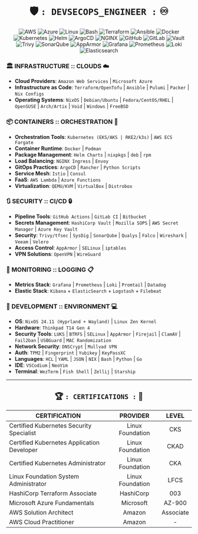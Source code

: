 <div align="center">

# 🛡️ ` : DEVSECOPS_ENGINEER : ` ♾️

![AWS](https://img.shields.io/badge/-Amazon_Web_Services-232F3E?style=flat-square&logo=amazonwebservices&logoColor=white)
![Azure](https://custom-icon-badges.demolab.com/badge/Microsoft%20Azure-0089D6?logo=msazure&logoColor=white)
![Linux](https://img.shields.io/badge/-Linux-FCC624?style=flat-square&logo=linux&logoColor=black)
![Bash](https://img.shields.io/badge/-Bash-4EAA25?style=flat-square&logo=gnu-bash&logoColor=white)
![Terraform](https://img.shields.io/badge/-Terraform-7B42BC?style=flat-square&logo=terraform&logoColor=white)
![Ansible](https://img.shields.io/badge/-Ansible-EE0000?style=flat-square&logo=ansible&logoColor=white)
![Docker](https://img.shields.io/badge/-Docker-2496ED?style=flat-square&logo=docker&logoColor=white)
![Kubernetes](https://img.shields.io/badge/-Kubernetes-326CE5?style=flat-square&logo=kubernetes&logoColor=white)
![Helm](https://img.shields.io/badge/-Helm-0F1689?style=flat-square&logo=helm&logoColor=white)
![ArgoCD](https://img.shields.io/badge/-ArgoCD-EF7B4D?style=flat-square&logo=argo&logoColor=white)
![NGINX](https://img.shields.io/badge/-NGINX-009639?style=flat-square&logo=nginx&logoColor=white)
![GitHub](https://img.shields.io/badge/-GitHub_Actions-181717?style=flat-square&logo=github&logoColor=white)
![GitLab](https://img.shields.io/badge/-GitLab_CI-FCA121?style=flat-square&logo=gitlab&logoColor=white)
![Vault](https://img.shields.io/badge/-HashiCorp_Vault-000000?style=flat-square&logo=vault&logoColor=white)
![Trivy](https://img.shields.io/badge/-Trivy-1904DA?style=flat&logo=trivy&logoColor=white)
![SonarQube](https://img.shields.io/badge/-SonarQube-4E9BCD?style=flat-square&logo=sonarqube&logoColor=white)
![AppArmor](https://img.shields.io/badge/-AppArmor-3C6EB4?style=flat-square&logo=apparmor&logoColor=white)
![Grafana](https://img.shields.io/badge/-Grafana-F46800?style=flat-square&logo=grafana&logoColor=white)
![Prometheus](https://img.shields.io/badge/-Prometheus-E6522C?style=flat-square&logo=prometheus&logoColor=white)
![Loki](https://img.shields.io/badge/-Loki-F5A800?style=flat-square&logo=grafana&logoColor=white)
![Elasticsearch](https://img.shields.io/badge/-ELK_Stack-005571?style=flat-square&logo=elasticsearch&logoColor=white)

</div>

### 🏛️ INFRASTRUCTURE :: CLOUDS ☁️
- **Cloud Providers**: `Amazon Web Services` | `Microsoft Azure`
- **Infrastructure as Code**: `Terraform/OpenTofu` | `Ansible` | `Pulumi` | `Packer` | `Nix Configs`
- **Operating Systems**: `NixOS` | `Debian/Ubuntu` | `Fedora/CentOS/RHEL` | `OpenSUSE` | `Arch/Artix` | `Void` | `Windows` | `FreeBSD`

### 📦 CONTAINERS :: ORCHESTRATION 🐋
- **Orchestration Tools**: `Kubernetes (EKS/AKS | RKE2/k3s)` | `AWS ECS Fargate`
- **Container Runtime**: `Docker` | `Podman`
- **Package Management**: `Helm Charts` | `nixpkgs` | `deb` | `rpm`
- **Load Balancing**: `NGINX Ingress` | `Envoy`
- **GitOps Practices**: `ArgoCD` | `Rancher` | `Python Scripts`
- **Service Mesh**: `Istio` | `Consul`
- **FaaS**: `AWS Lambda` | `Azure Functions`
- **Virtualization**: `QEMU/KVM` | `VirtualBox` | `Distrobox`

### 🔃 SECURITY :: CI/CD 🔒
- **Pipeline Tools**: `GitHub Actions` | `GitLab CI` | `Bitbucket`
- **Secrets Management**: `HashiCorp Vault` | `Mozilla SOPS` | `AWS Secret Manager` | `Azure Key Vault`
- **Security**: `Trivy/tfsec` | `SysDig` | `SonarQube` | `Qualys` | `Falco` | `Wireshark` | `Veeam`  | `Velero`
- **Access Control**: `AppArmor` | `SELinux` | `iptables`
- **VPN Solutions**: `OpenVPN` | `WireGuard`

### 📶 MONITORING :: LOGGING 📋
- **Metrics Stack**: `Grafana` | `Prometheus` | `Loki` | `Promtail` | `Datadog`
- **Elastic Stack**: `Kibana` + `ElasticSearch` + `Logstash` + `Filebeat`

### 🔧 DEVELOPMENT :: ENVIRONMENT 💻
- **OS**: `NixOS 24.11 (Hyprland + Wayland)` | `Linux Zen Kernel`
- **Hardware**: `Thinkpad T14 Gen 4`
- **Security Tools**: `LUKS` | `BTRFS` | `SELinux` | `AppArmor` | `Firejail` | `ClamAV` | `Fail2ban` | `USBGuard` | `MAC Randomization`
- **Network Security**: `DNSCrypt` | `Mullvad VPN`
- **Auth**: `TPM2` | `Fingerprint` | `Yubikey` | `KeyPassXC`
- **Languages**: `HCL` | `YAML` | `JSON` | `NIX` | `Bash` | `Python` | `Go`
- **IDE**: `VSCodium` | `NeoVim`
- **Terminal**: `WezTerm` | `Fish Shell` | `Zellij` | `Starship`

---

<div align="center">

## 🏆 ` : CERTIFICATIONS : ` 📜

| CERTIFICATION | PROVIDER | LEVEL |
|--------------|:----------:|:--------:|
| Certified Kubernetes Security Specialist | Linux Foundation | CKS |
| Certified Kubernetes Application Developer | Linux Foundation | CKAD |
| Certified Kubernetes Administrator | Linux Foundation | CKA |
| Linux Foundation System Administrator | Linux Foundation | LFCS |
| HashiCorp Terraform Associate | HashiCorp | 003 |
| Microsoft Azure Fundamentals | Microsoft | AZ-900 |
| AWS Solution Architect | Amazon | Associate |
| AWS Cloud Practitioner | Amazon | - |

</div>
